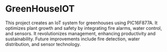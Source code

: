 # GreenHouseIOT
This project creates an IoT system for greenhouses using PIC16F877A. It optimizes plant growth and safety by integrating fire alarms, water control, and sensors. It revolutionizes management, enhancing productivity and sustainability. Future improvements include fire detection, water distribution, and sensor technology.
